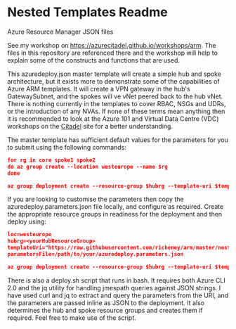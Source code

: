 # Nested Templates Readme

Azure Resource Manager JSON files

See my workshop on https://azurecitadel.github.io/workshops/arm.  The files in this repository are referenced there and the workshop will help to explain some of the constructs and functions that are used. 

This azuredeploy.json master template will create a simple hub and spoke architecture, but it exists more to demonstrate some of the capabilities of Azure ARM templates. It will create a VPN gateway in the hub's GatewaySubnet, and the spokes will ve vNet peered back to the hub vNet.  There is nothing currently in the templates to cover RBAC, NSGs and UDRs, or the introduction of any NVAs.  If none of these terms mean anything then it is recommended to look at the Azure 101 and Virtual Data Centre (VDC) workshops on the [Citadel](https://aka.ms/citadel) site for a better understanding.

The master template has sufficient default values for the parameters for you to submit using the following commands:

```json
for rg in core spoke1 spoke2
do az group create --location westeurope --name $rg
done

az group deployment create --resource-group $hubrg --template-uri $templateUri
```

If you are looking to customise the parameters then copy the azuredeploy.parameters.json file locally, and configure as required. Create the appropriate resource groups in readiness for the deployment and then deploy using:

```json
loc=westeurope
hubrg=<yourHubResourceGroup>
templateUri="https://raw.githubusercontent.com/richeney/arm/master/nestedTemplates/azuredeploy.json"
parametersFile=/path/to/your/azuredeploy.parameters.json

az group deployment create --resource-group $hubrg --template-uri $templateUri --parameters "@$parametersFile"
```

There is also a deploy.sh script that runs in bash.  It requires both Azure CLI 2.0 and the jq utility for handling jmespath queries against JSON strings. I have used curl and jq to extract and query the parameters from the URI, and the parameters are passed inline as JSON to the deployment. It also determines the hub and spoke resource groups and creates them if required.  Feel free to make use of the script.